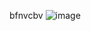 bfnvcbv
<img src="https://www.talkwalker.com/images/2020/blog-headers/image-analysis.png" alt="image">
